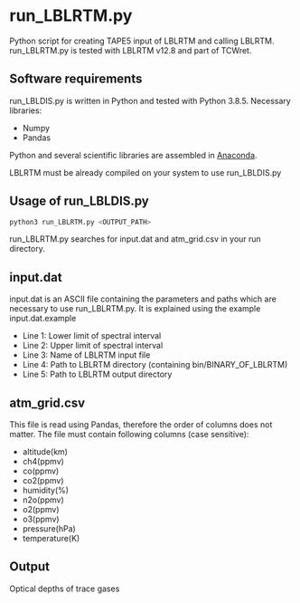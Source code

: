 # run\_LBLRTM.py

Python script for creating TAPE5 input of LBLRTM and calling LBLRTM. run\_LBLRTM.py is tested with LBLRTM v12.8 and part of TCWret.

## Software requirements

run\_LBLDIS.py is written in Python and tested with Python 3.8.5. Necessary libraries: 

- Numpy 
- Pandas

Python and several scientific libraries are assembled in [Anaconda](https://www.anaconda.com/).

LBLRTM must be already compiled on your system to use run\_LBLDIS.py

## Usage of run\_LBLDIS.py

```sh
python3 run_LBLRTM.py <OUTPUT_PATH>
```

run\_LBLRTM.py searches for input.dat and atm\_grid.csv in your run directory. 

## input.dat

input.dat is an ASCII file containing the parameters and paths which are necessary to use run\_LBLRTM.py. It is explained using the example input.dat.example

- Line 1: Lower limit of spectral interval
- Line 2: Upper limit of spectral interval
- Line 3: Name of LBLRTM input file
- Line 4: Path to LBLRTM directory (containing bin/BINARY\_OF\_LBLRTM)
- Line 5: Path to LBLRTM output directory

## atm\_grid.csv

This file is read using Pandas, therefore the order of columns does not matter. The file must contain following columns (case sensitive):

- altitude(km)
- ch4(ppmv)
- co(ppmv)
- co2(ppmv)
- humidity(%)
- n2o(ppmv)
- o2(ppmv)
- o3(ppmv)
- pressure(hPa)
- temperature(K)

## Output

Optical depths of trace gases
